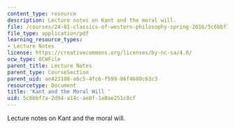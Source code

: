 ```yaml
---
content_type: resource
description: Lecture notes on Kant and the moral will.
file: /courses/24-01-classics-of-western-philosophy-spring-2016/5c6bbf7a2d94a14cae8f1a0ae251c8cf_MIT24_01S16_SES18.pdf
file_type: application/pdf
learning_resource_types:
- Lecture Notes
license: https://creativecommons.org/licenses/by-nc-sa/4.0/
ocw_type: OCWFile
parent_title: Lecture Notes
parent_type: CourseSection
parent_uid: ae423108-a6c5-4fc6-f599-06f4680c63c3
resourcetype: Document
title: 'Kant and the Moral Will '
uid: 5c6bbf7a-2d94-a14c-ae8f-1a0ae251c8cf
---
```

Lecture notes on Kant and the moral will.